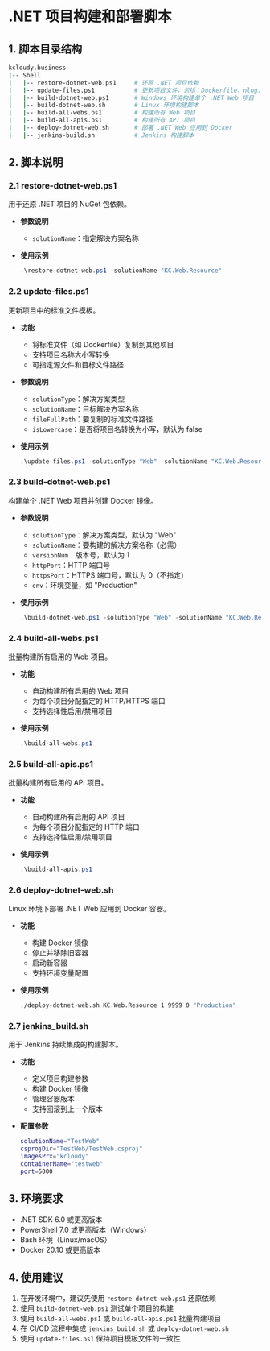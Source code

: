 # .NET 项目构建和部署脚本

## 1. 脚本目录结构

```bash
kcloudy.business
|-- Shell
|   |-- restore-dotnet-web.ps1     # 还原 .NET 项目依赖
|   |-- update-files.ps1           # 更新项目文件，包括：Dockerfile、nlog.config
|   |-- build-dotnet-web.ps1       # Windows 环境构建单个 .NET Web 项目
|   |-- build-dotnet-web.sh        # Linux 环境构建脚本
|   |-- build-all-webs.ps1         # 构建所有 Web 项目
|   |-- build-all-apis.ps1         # 构建所有 API 项目
|   |-- deploy-dotnet-web.sh       # 部署 .NET Web 应用到 Docker
|   |-- jenkins-build.sh           # Jenkins 构建脚本
```

## 2. 脚本说明

### 2.1 restore-dotnet-web.ps1

用于还原 .NET 项目的 NuGet 包依赖。

* **参数说明**
  * `solutionName`：指定解决方案名称

* **使用示例**
  ```powershell
  .\restore-dotnet-web.ps1 -solutionName "KC.Web.Resource"
  ```

### 2.2 update-files.ps1

更新项目中的标准文件模板。

* **功能**
  - 将标准文件（如 Dockerfile）复制到其他项目
  - 支持项目名称大小写转换
  - 可指定源文件和目标文件路径

* **参数说明**
  * `solutionType`：解决方案类型
  * `solutionName`：目标解决方案名称
  * `fileFullPath`：要复制的标准文件路径
  * `isLowercase`：是否将项目名转换为小写，默认为 false

* **使用示例**
  ```powershell
  .\update-files.ps1 -solutionType "Web" -solutionName "KC.Web.Resource" -fileFullPath "Dockerfile"
  ```


### 2.3 build-dotnet-web.ps1

构建单个 .NET Web 项目并创建 Docker 镜像。

* **参数说明**
  * `solutionType`：解决方案类型，默认为 "Web"
  * `solutionName`：要构建的解决方案名称（必需）
  * `versionNum`：版本号，默认为 1
  * `httpPort`：HTTP 端口号
  * `httpsPort`：HTTPS 端口号，默认为 0（不指定）
  * `env`：环境变量，如 "Production"

* **使用示例**
  ```powershell
  .\build-dotnet-web.ps1 -solutionType "Web" -solutionName "KC.Web.Resource" -httpPort 9999 -env "Production"
  ```

### 2.4 build-all-webs.ps1

批量构建所有启用的 Web 项目。

* **功能**
  - 自动构建所有启用的 Web 项目
  - 为每个项目分配指定的 HTTP/HTTPS 端口
  - 支持选择性启用/禁用项目

* **使用示例**
  ```powershell
  .\build-all-webs.ps1
  ```

### 2.5 build-all-apis.ps1

批量构建所有启用的 API 项目。

* **功能**
  - 自动构建所有启用的 API 项目
  - 为每个项目分配指定的 HTTP 端口
  - 支持选择性启用/禁用项目

* **使用示例**
  ```powershell
  .\build-all-apis.ps1
  ```

### 2.6 deploy-dotnet-web.sh

Linux 环境下部署 .NET Web 应用到 Docker 容器。

* **功能**
  - 构建 Docker 镜像
  - 停止并移除旧容器
  - 启动新容器
  - 支持环境变量配置

* **使用示例**
  ```bash
  ./deploy-dotnet-web.sh KC.Web.Resource 1 9999 0 "Production"
  ```

### 2.7 jenkins_build.sh

用于 Jenkins 持续集成的构建脚本。

* **功能**
  - 定义项目构建参数
  - 构建 Docker 镜像
  - 管理容器版本
  - 支持回滚到上一个版本

* **配置参数**
  ```bash
  solutionName="TestWeb"
  csprojDir="TestWeb/TestWeb.csproj"
  imagesPrx="kcloudy"
  containerName="testweb"
  port=5000
  ```


## 3. 环境要求

- .NET SDK 6.0 或更高版本
- PowerShell 7.0 或更高版本（Windows）
- Bash 环境（Linux/macOS）
- Docker 20.10 或更高版本

## 4. 使用建议

1. 在开发环境中，建议先使用 `restore-dotnet-web.ps1` 还原依赖
2. 使用 `build-dotnet-web.ps1` 测试单个项目的构建
3. 使用 `build-all-webs.ps1` 或 `build-all-apis.ps1` 批量构建项目
4. 在 CI/CD 流程中集成 `jenkins_build.sh` 或 `deploy-dotnet-web.sh`
5. 使用 `update-files.ps1` 保持项目模板文件的一致性


